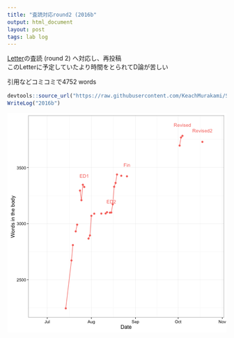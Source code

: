 ```yaml
---
title: "査読対応round2 (2016b"
output: html_document
layout: post
tags: lab log
---
```


[Letter](https://keachmurakami.github.io/2016/09/28/Pub2016b.html)の査読 (round 2) へ対応し、再投稿  
このLetterに予定していたより時間をとられてD論が苦しい  

引用などコミコミで4752 words  

```r
devtools::source_url("https://raw.githubusercontent.com/KeachMurakami/Sources/master/MyData/WriteLog.R")
WriteLog("2016b")
```

![plot of chunk unnamed-chunk-1](/figure/source/2016-10-18-Pub2016b/unnamed-chunk-1-1.png)
